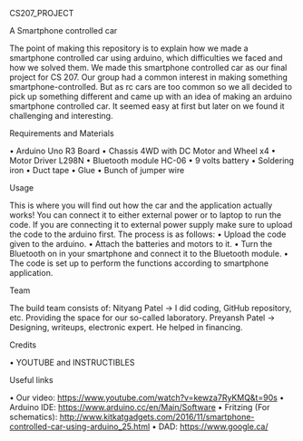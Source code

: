 CS207_PROJECT

A Smartphone controlled car

 The point of making this repository is to explain how we made a smartphone controlled car using arduino, which difficulties we faced and how we solved them. We made this smartphone controlled car as our final project for CS 207.
Our group had a common interest in making something smartphone-controlled. But as rc cars are too common so we all decided to pick up something different and came up with an idea of making an arduino smartphone controlled car. It seemed easy at first but later on we found it challenging and interesting.

Requirements and Materials

•	Arduino Uno R3 Board
•	Chassis 4WD with DC Motor and Wheel x4
•	Motor Driver L298N
•	Bluetooth module HC-06
•	9 volts battery
•	Soldering iron
•	Duct tape
•	Glue 
•	Bunch of jumper wire

Usage

This is where you will find out how the car and the application actually works! You can connect it to either external power or to laptop to run the code. If you are connecting it to external power supply make sure to upload the code to the arduino first. The process is as follows:
•	Upload the code given to the arduino.
•	Attach the batteries and motors to it.
•	Turn the Bluetooth on in your smartphone and connect it to the Bluetooth module.
•	The code is set up to perform the functions according to smartphone application.


Team

The build team consists of:
Nityang Patel -> I did coding, GitHub repository, etc.  Providing the space for our so-called laboratory.
Preyansh Patel -> Designing, writeups, electronic expert. He helped in financing.

Credits

•	YOUTUBE and INSTRUCTIBLES

Useful links

•	Our video: https://www.youtube.com/watch?v=kewza7RyKMQ&t=90s 
•	Arduino IDE: https://www.arduino.cc/en/Main/Software
•	Fritzing (For schematics): http://www.kitkatgadgets.com/2016/11/smartphone-controlled-car-using-arduino_25.html
•	DAD: https://www.google.ca/ 



